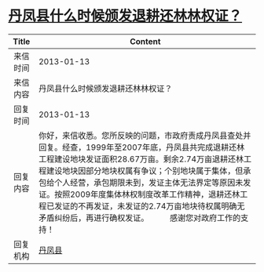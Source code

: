# <a href="http://www.shangluo.gov.cn/zmhd/ldxxxx.jsp?urltype=leadermail.LeaderMailContentUrl&wbtreeid=1112&leadermailid=1560">丹凤县什么时候颁发退耕还林林权证？</a>
| Title |                                                                                                                  Content                                                                                                                  |
|:-----:|-------------------------------------------------------------------------------------------------------------------------------------------------------------------------------------------------------------------------------------------|
| 来信时间  | 2013-01-13                                                                                                                                                                                                                                |
| 来信内容  | 丹凤县什么时候颁发退耕还林林权证？                                                                                                                                                                                                                         |
| 回复时间  | 2013-01-13                                                                                                                                                                                                                                |
| 回复内容  | 你好，来信收悉。您所反映的问题，市政府责成丹凤县查处并回复。经查，1999年至2007年底，丹凤县共完成退耕还林工程建设地块发证面积28.67万亩。剩余2.74万亩退耕还林工程建设地块因部分地块权属有争议；个别地块属于集体，但承包给个人经营，承包期限未到，发证主体无法界定等原因未发证。按照2009年度集体林权制度改革工作精神，退耕还林工程已发证的不再发证，未发证的2.74万亩地块待权属明确无矛盾纠纷后，再进行确权发证。          感谢您对政府工作的支持！ |
| 回复机构  | <a href="../../categories/agencies/丹凤县.md">丹凤县</a>                                                                                                                                                                                          |